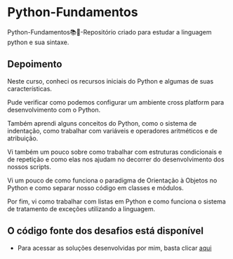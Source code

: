 # Python-Fundamentos
Python-Fundamentos📚🐍-Repositório criado para estudar a linguagem python e sua sintaxe. 

## Depoimento

Neste curso, conheci os recursos iniciais do Python e algumas de suas características.

Pude verificar como podemos configurar um ambiente cross platform para desenvolvimento com o Python.

Também aprendi alguns conceitos do Python, como o sistema de indentação, como trabalhar com variáveis e operadores aritméticos e de atribuição.

Vi também um pouco sobre como trabalhar com estruturas condicionais e de repetição e como elas nos ajudam no decorrer do desenvolvimento dos nossos scripts.

Vi um pouco de como funciona o paradigma de Orientação à Objetos no Python e como separar nosso código em classes e módulos.

Por fim, vi como trabalhar com listas em Python e como funciona o sistema de tratamento de exceções utilizando a linguagem.

## O código fonte dos desafios está disponível

- Para acessar as soluções desenvolvidas por mim, basta clicar [aqui](https://github.com/lramon2001/Python-Fundamentos/tree/main/desafios_de_codigo)
